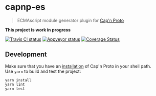 # capnp-es

> ECMAscript module generator plugin for [Cap'n Proto][capnp]

**This project is work in progress**

[![Travis CI status][travis-badge]][travis]
[![Appveyor status][appveyor-badge]][appveyor]
[![Coverage Status][coverage-badge]][coverage]

## Development

Make sure that you have an [installation][capnp-installation] of Cap'n Proto in your shell path. Use `yarn` to build
and test the project:

```
yarn install
yarn lint
yarn test
```

[capnp]: https://capnproto.org
[capnp-installation]: https://capnproto.org/install.html
[travis]: https://travis-ci.org/mattyclarkson/capnp-es
[travis-badge]: https://travis-ci.org/mattyclarkson/capnp-es.svg?branch=master
[appveyor]: https://ci.appveyor.com/project/mattyclarkson/capnp-es/branch/master
[appveyor-badge]: https://ci.appveyor.com/api/projects/status/4rq5l82it6mto8a6/branch/master?svg=true
[coverage]: https://coveralls.io/github/mattyclarkson/capnp-es?branch=master
[coverage-badge]: https://coveralls.io/repos/github/mattyclarkson/capnp-es/badge.svg?branch=master
